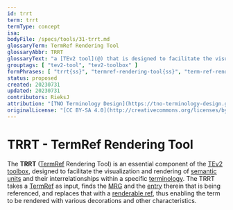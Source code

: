 ```yaml
---
id: trrt
term: trrt
termType: concept
isa:
bodyFile: /specs/tools/31-trrt.md
glossaryTerm: TermRef Rendering Tool
glossaryAbbr: TRRT
glossaryText: "a [TEv2 tool](@) that is designed to facilitate the visualization and rendering of [TermRefs](@)."
grouptags: [ "tev2-tool", "tev2-toolbox" ]
formPhrases: [ "trrt{ss}", "termref-rendering-tool{ss}", "term-ref-rendering-tool{ss}", "termref-resolution-tool{ss}", "term-ref-resolution-tool{ss}" ]
status: proposed
created: 20230731
updated: 20230731
contributors: RieksJ
attribution: "[TNO Terminology Design](https://tno-terminology-design.github.io/tev2-specifications/docs)"
originalLicense: "[CC BY-SA 4.0](http://creativecommons.org/licenses/by-sa/4.0/?ref=chooser-v1)"
---
```


# TRRT - TermRef Rendering Tool

The **TRRT** ([TermRef](@) Rendering Tool) is an essential component of the [TEv2 toolbox](@), designed to facilitate the visualization and rendering of [semantic units](@) and their interrelationships within a specific [terminology](@). The TRRT takes a [TermRef](@) as input, finds the [MRG](@) and the [entry](mrg-entry@) therein that is being referenced, and replaces that with a [renderable ref](@), thus enabling the term to be rendered with various decorations and other characteristics.
